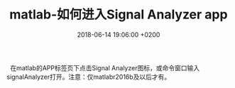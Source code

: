 ﻿---
layout: post
title:  "matlab-如何进入Signal Analyzer app"
date:   2018-06-14 19:06:00 +0200
categories: Matlab
---

&nbsp;&nbsp;在matlab的APP标签页下点击Signal Analyzer图标，或命令窗口输入signalAnalyzer打开。注意：仅matlabr2016b及以后才有。
